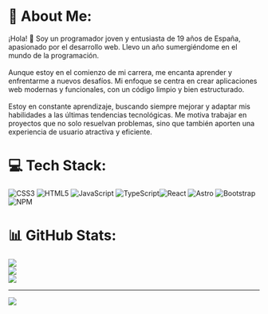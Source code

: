 # 💫 About Me:
¡Hola! 👋 Soy un programador joven y entusiasta de 19 años de España, apasionado por el desarrollo web. Llevo un año sumergiéndome en el mundo de la programación.<br><br>Aunque estoy en el comienzo de mi carrera, me encanta aprender y enfrentarme a nuevos desafíos. Mi enfoque se centra en crear aplicaciones web modernas y funcionales, con un código limpio y bien estructurado.<br><br>Estoy en constante aprendizaje, buscando siempre mejorar y adaptar mis habilidades a las últimas tendencias tecnológicas. Me motiva trabajar en proyectos que no solo resuelvan problemas, sino que también aporten una experiencia de usuario atractiva y eficiente.


# 💻 Tech Stack:
![CSS3](https://img.shields.io/badge/css3-%231572B6.svg?style=for-the-badge&logo=css3&logoColor=white) ![HTML5](https://img.shields.io/badge/html5-%23E34F26.svg?style=for-the-badge&logo=html5&logoColor=white) ![JavaScript](https://img.shields.io/badge/javascript-%23323330.svg?style=for-the-badge&logo=javascript&logoColor=%23F7DF1E) ![TypeScript](https://img.shields.io/badge/typescript-%23007ACC.svg?style=for-the-badge&logo=typescript&logoColor=white)![React](https://img.shields.io/badge/react-%2320232a.svg?style=for-the-badge&logo=react&logoColor=%2361DAFB) ![Astro](https://img.shields.io/badge/astro-%232C2052.svg?style=for-the-badge&logo=astro&logoColor=white) ![Bootstrap](https://img.shields.io/badge/bootstrap-%238511FA.svg?style=for-the-badge&logo=bootstrap&logoColor=white) ![NPM](https://img.shields.io/badge/NPM-%23CB3837.svg?style=for-the-badge&logo=npm&logoColor=white)
# 📊 GitHub Stats:
![](https://github-readme-stats.vercel.app/api?username=0Label0&theme=react&hide_border=false&include_all_commits=false&count_private=false)<br/>
![](https://github-readme-streak-stats.herokuapp.com/?user=0Label0&theme=react&hide_border=false)<br/>
![](https://github-readme-stats.vercel.app/api/top-langs/?username=0Label0&theme=react&hide_border=false&include_all_commits=false&count_private=false&layout=compact)

---
[![](https://visitcount.itsvg.in/api?id=0Label0&icon=0&color=0)](https://visitcount.itsvg.in)

<!-- Proudly created with GPRM ( https://gprm.itsvg.in ) -->
